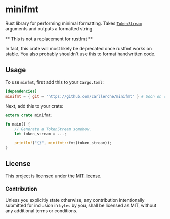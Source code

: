 # minifmt

Rust library for performing minimal formatting. Takes [`TokenStream`] arguments
and outputs a formatted string.

** This is not a replacement for rustfmt **

In fact, this crate will most likely be deprecated once rustfmt works on stable.
You also probably shouldn't use this to format handwritten code.

[`TokenStream`]: https://docs.rs/proc-macro2/0.4/proc_macro2/struct.TokenStream.html

## Usage

To use `minfmt`, first add this to your `Cargo.toml`:

```toml
[dependencies]
minifmt = { git = "https://github.com/carllerche/minifmt" } # Soon on crates.io
```

Next, add this to your crate:

```rust
extern crate minifmt;

fn main() {
    // Generate a TokenStream somehow.
    let token_stream = ...;

    println!("{}", minifmt::fmt(token_stream));
}
```

## License

This project is licensed under the [MIT license](LICENSE).

### Contribution

Unless you explicitly state otherwise, any contribution intentionally submitted
for inclusion in `bytes` by you, shall be licensed as MIT, without any additional
terms or conditions.
